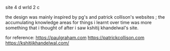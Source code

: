 site 4 d wrld 2 c 

the design was mainly inspired by pg's and patrick collison's websites ; the accumulating knowledge areas for things i
learnt over time was more something that i thought of after i saw kshitij khandelwal's site. 

for reference: https://paulgraham.com https://patrickcollison.com https://kshitijkhandelwal.com/
